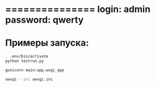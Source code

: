 ===============
login: admin
password: qwerty
===============
Примеры запуска:
===============

```sh
. .env/bin/activate
python testrun.py
```

```sh
gunicorn main:app.wsgi_app
```

```sh
uwsgi --ini uwsgi.ini
```
